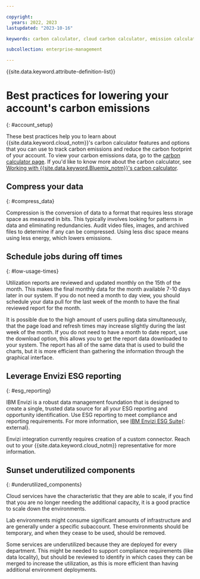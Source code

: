 ```yaml
---

copyright:
  years: 2022, 2023
lastupdated: "2023-10-16"

keywords: carbon calculator, cloud carbon calculator, emission calculator, carbon footprint, sustainability, best practices

subcollection: enterprise-management

---
```


{{site.data.keyword.attribute-definition-list}}


# Best practices for lowering your account's carbon emissions
{: #account_setup}

These best practices help you to learn about {{site.data.keyword.cloud_notm}}'s carbon calculator features and options that you can use to track carbon emissions and reduce the carbon footprint of your account. To view your carbon emissions data, go to the [carbon calculator page](/billing/carbon-calculator). If you'd like to know more about the carbon calculator, see [Working with {{site.data.keyword.Bluemix_notm}}'s carbon calculator](/docs/enterprise-management?topic=enterprise-management-what-is-cloud-calc).


## Compress your data
{: #compress_data}

Compression is the conversion of data to a format that requires less storage space as measured in bits. This typically involves looking for patterns in data and eliminating redundancies. Audit video files, images, and archived files to determine if any can be compressed. Using less disc space means using less energy, which lowers emissions.


## Schedule jobs during off times
{: #low-usage-times}

Utilization reports are reviewed and updated monthly on the 15th of the month. This makes the final monthly data for the month available 7-10 days later in our system. If you do not need a month to day view, you should schedule your data pull for the last week of the month to have the final reviewed report for the month.

It is possible due to the high amount of users pulling data simultaneously, that the page load and refresh times may increase slightly during the last week of the month. If you do not need to have a month to date report, use the download option, this allows you to get the report data downloaded to your system. The report has all of the same data that is used to build the charts, but it is more efficient than gathering the information through the graphical interface.


## Leverage Envizi ESG reporting
{: #esg_reporting}

IBM Envizi is a robust data management foundation that is designed to create a single, trusted data source for all your ESG reporting and opportunity identification. Use ESG reporting to meet compliance and reporting requirements. For more information, see [IBM Envizi ESG Suite](https://www.ibm.com/products/envizi){: external}.

Envizi integration currently requires creation of a custom connector. Reach out to your {{site.data.keyword.cloud_notm}} representative for more information.

## Sunset underutilized components
{: #underutilized_components}

Cloud services have the characteristic that they are able to scale, if you find that you are no longer needing the additional capacity, it is a good practice to scale down the environments.

Lab environments might consume significant amounts of infrastructure and are generally under a specific subaccount. These environments should be temporary, and when they cease to be used, should be removed.

Some services are underutilized because they are deployed for every department. This might be needed to support compliance requirements (like data locality), but should be reviewed to identify in which cases they can be merged to increase the utilization, as this is more efficient than having additional environment deployments.
